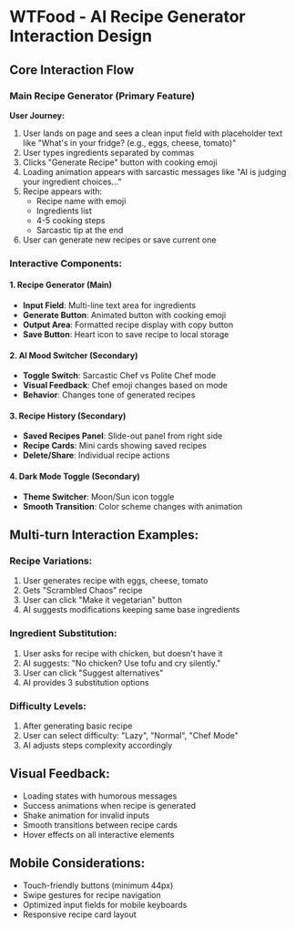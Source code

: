 # WTFood - AI Recipe Generator Interaction Design

## Core Interaction Flow

### Main Recipe Generator (Primary Feature)
**User Journey:**
1. User lands on page and sees a clean input field with placeholder text like "What's in your fridge? (e.g., eggs, cheese, tomato)"
2. User types ingredients separated by commas
3. Clicks "Generate Recipe" button with cooking emoji
4. Loading animation appears with sarcastic messages like "AI is judging your ingredient choices..."
5. Recipe appears with:
   - Recipe name with emoji
   - Ingredients list
   - 4-5 cooking steps
   - Sarcastic tip at the end
6. User can generate new recipes or save current one

### Interactive Components:

#### 1. Recipe Generator (Main)
- **Input Field**: Multi-line text area for ingredients
- **Generate Button**: Animated button with cooking emoji
- **Output Area**: Formatted recipe display with copy button
- **Save Button**: Heart icon to save recipe to local storage

#### 2. AI Mood Switcher (Secondary)
- **Toggle Switch**: Sarcastic Chef vs Polite Chef mode
- **Visual Feedback**: Chef emoji changes based on mode
- **Behavior**: Changes tone of generated recipes

#### 3. Recipe History (Secondary)
- **Saved Recipes Panel**: Slide-out panel from right side
- **Recipe Cards**: Mini cards showing saved recipes
- **Delete/Share**: Individual recipe actions

#### 4. Dark Mode Toggle (Secondary)
- **Theme Switcher**: Moon/Sun icon toggle
- **Smooth Transition**: Color scheme changes with animation

## Multi-turn Interaction Examples:

### Recipe Variations:
1. User generates recipe with eggs, cheese, tomato
2. Gets "Scrambled Chaos" recipe
3. User can click "Make it vegetarian" button
4. AI suggests modifications keeping same base ingredients

### Ingredient Substitution:
1. User asks for recipe with chicken, but doesn't have it
2. AI suggests: "No chicken? Use tofu and cry silently."
3. User can click "Suggest alternatives" 
4. AI provides 3 substitution options

### Difficulty Levels:
1. After generating basic recipe
2. User can select difficulty: "Lazy", "Normal", "Chef Mode"
3. AI adjusts steps complexity accordingly

## Visual Feedback:
- Loading states with humorous messages
- Success animations when recipe is generated
- Shake animation for invalid inputs
- Smooth transitions between recipe cards
- Hover effects on all interactive elements

## Mobile Considerations:
- Touch-friendly buttons (minimum 44px)
- Swipe gestures for recipe navigation
- Optimized input fields for mobile keyboards
- Responsive recipe card layout